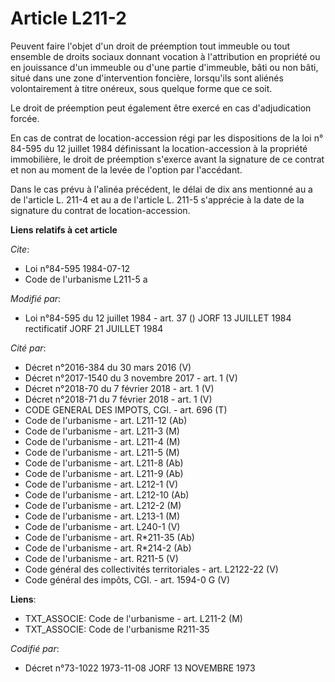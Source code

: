 # Article L211-2

Peuvent faire l'objet d'un droit de préemption tout immeuble ou tout ensemble de droits sociaux donnant vocation à
l'attribution en propriété ou en jouissance d'un immeuble ou d'une partie d'immeuble, bâti ou non bâti, situé dans une zone
d'intervention foncière, lorsqu'ils sont aliénés volontairement à titre onéreux, sous quelque forme que ce soit.

Le droit de préemption peut également être exercé en cas d'adjudication forcée.

En cas de contrat de location-accession régi par les dispositions de la loi n° 84-595 du 12 juillet 1984 définissant la
location-accession à la propriété immobilière, le droit de préemption s'exerce avant la signature de ce contrat et non au
moment de la levée de l'option par l'accédant.

Dans le cas prévu à l'alinéa précédent, le délai de dix ans mentionné au a de l'article L. 211-4 et au a de l'article L.
211-5 s'apprécie à la date de la signature du contrat de location-accession.

**Liens relatifs à cet article**

_Cite_:

  - Loi n°84-595 1984-07-12
  - Code de l'urbanisme L211-5 a

_Modifié par_:

  - Loi n°84-595 du 12 juillet 1984 - art. 37 () JORF 13 JUILLET 1984 rectificatif JORF 21 JUILLET 1984

_Cité par_:

  - Décret n°2016-384 du 30 mars 2016 (V)
  - Décret n°2017-1540 du 3 novembre 2017 - art. 1 (V)
  - Décret n°2018-70 du 7 février 2018 - art. 1 (V)
  - Décret n°2018-71 du 7 février 2018 - art. 1 (V)
  - CODE GENERAL DES IMPOTS, CGI. - art. 696 (T)
  - Code de l'urbanisme - art. L211-12 (Ab)
  - Code de l'urbanisme - art. L211-3 (M)
  - Code de l'urbanisme - art. L211-4 (M)
  - Code de l'urbanisme - art. L211-5 (M)
  - Code de l'urbanisme - art. L211-8 (Ab)
  - Code de l'urbanisme - art. L211-9 (Ab)
  - Code de l'urbanisme - art. L212-1 (V)
  - Code de l'urbanisme - art. L212-10 (Ab)
  - Code de l'urbanisme - art. L212-2 (M)
  - Code de l'urbanisme - art. L213-1 (M)
  - Code de l'urbanisme - art. L240-1 (V)
  - Code de l'urbanisme - art. R*211-35 (Ab)
  - Code de l'urbanisme - art. R*214-2 (Ab)
  - Code de l'urbanisme - art. R211-5 (V)
  - Code général des collectivités territoriales - art. L2122-22 (V)
  - Code général des impôts, CGI. - art. 1594-0 G (V)

**Liens**:

  - TXT_ASSOCIE: Code de l'urbanisme - art. L211-2 (M)
  - TXT_ASSOCIE: Code de l'urbanisme R211-35

_Codifié par_:

  - Décret n°73-1022 1973-11-08 JORF 13 NOVEMBRE 1973
